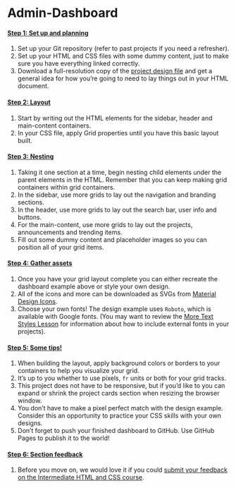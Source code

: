 # Admin-Dashboard

#### [Step 1: Set up and planning](https://www.theodinproject.com/lessons/node-path-intermediate-html-and-css-admin-dashboard#step-1-set-up-and-planning)

1. Set up your Git repository (refer to past projects if you need a refresher).
2. Set up your HTML and CSS files with some dummy content, just to make sure you have everything linked correctly.
3. Download a full-resolution copy of the [project design file](https://cdn.statically.io/gh/TheOdinProject/curriculum/43cc6ab69fdfbef40d431a65677d2144668930ac/intermediate_html_css/grid/project_admin_dashboard/imgs/dashboard-project.png) and get a general idea for how you’re going to need to lay things out in your HTML document.


#### [Step 2: Layout](https://www.theodinproject.com/lessons/node-path-intermediate-html-and-css-admin-dashboard#step-2-layout)

1. Start by writing out the HTML elements for the sidebar, header and main-content containers.
2. In your CSS file, apply Grid properties until you have this basic layout built.

#### [Step 3: Nesting](https://www.theodinproject.com/lessons/node-path-intermediate-html-and-css-admin-dashboard#step-3-nesting)

1. Taking it one section at a time, begin nesting child elements under the parent elements in the HTML. Remember that you can keep making grid containers within grid containers.
2. In the sidebar, use more grids to lay out the navigation and branding sections.
3. In the header, use more grids to lay out the search bar, user info and buttons.
4. For the main-content, use more grids to lay out the projects, announcements and trending items.
5. Fill out some dummy content and placeholder images so you can position all of your grid items.

#### [Step 4: Gather assets](https://www.theodinproject.com/lessons/node-path-intermediate-html-and-css-admin-dashboard#step-4-gather-assets)

1. Once you have your grid layout complete you can either recreate the dashboard example above or style your own design.
2. All of the icons and more can be downloaded as SVGs from [Material Design Icons](https://pictogrammers.com/library/mdi/).
3. Choose your own fonts! The design example uses `Roboto`, which is available with Google fonts. (You may want to review the [More Text Styles Lesson](https://www.theodinproject.com/lessons/intermediate-html-and-css-more-text-styles) for information about how to include external fonts in your projects).

#### [Step 5: Some tips!](https://www.theodinproject.com/lessons/node-path-intermediate-html-and-css-admin-dashboard#step-5-some-tips)

1. When building the layout, apply background colors or borders to your containers to help you visualize your grid.
2. It’s up to you whether to use pixels, `fr` units or both for your grid tracks.
3. This project does not have to be responsive, but if you’d like to you can expand or shrink the project cards section when resizing the browser window.
4. You don’t have to make a pixel perfect match with the design example. Consider this an opportunity to practice your CSS skills with your own designs.
5. Don’t forget to push your finished dashboard to GitHub. Use GitHub Pages to publish it to the world!

#### [Step 6: Section feedback](https://www.theodinproject.com/lessons/node-path-intermediate-html-and-css-admin-dashboard#step-6-section-feedback)

1. Before you move on, we would love it if you could [submit your feedback on the Intermediate HTML and CSS course](https://docs.google.com/forms/d/e/1FAIpQLSf_hNwIjvqcPZyl9Lx41mgJNQKp04qOro03SI8ABw4Zp7U_4w/viewform?usp=sf_link).
